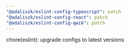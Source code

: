 ```yaml
---
"@adaliszk/eslint-config-typescript": patch
"@adaliszk/eslint-config-react": patch
"@adaliszk/eslint-config-qwik": patch
---
```


chore(eslint): upgrade configs to latest versions
